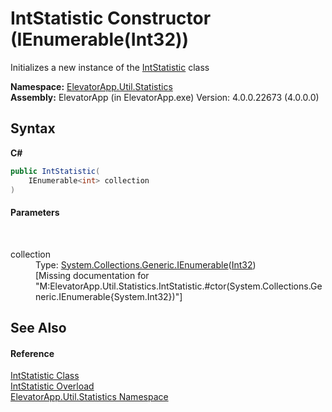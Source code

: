 # IntStatistic Constructor (IEnumerable(Int32))
 

Initializes a new instance of the <a href="T_ElevatorApp_Util_Statistics_IntStatistic">IntStatistic</a> class

**Namespace:**&nbsp;<a href="N_ElevatorApp_Util_Statistics">ElevatorApp.Util.Statistics</a><br />**Assembly:**&nbsp;ElevatorApp (in ElevatorApp.exe) Version: 4.0.0.22673 (4.0.0.0)

## Syntax

**C#**<br />
``` C#
public IntStatistic(
	IEnumerable<int> collection
)
```


#### Parameters
&nbsp;<dl><dt>collection</dt><dd>Type: <a href="http://msdn2.microsoft.com/en-us/library/9eekhta0" target="_blank">System.Collections.Generic.IEnumerable</a>(<a href="http://msdn2.microsoft.com/en-us/library/td2s409d" target="_blank">Int32</a>)<br />\[Missing <param name="collection"/> documentation for "M:ElevatorApp.Util.Statistics.IntStatistic.#ctor(System.Collections.Generic.IEnumerable{System.Int32})"\]</dd></dl>

## See Also


#### Reference
<a href="T_ElevatorApp_Util_Statistics_IntStatistic">IntStatistic Class</a><br /><a href="Overload_ElevatorApp_Util_Statistics_IntStatistic__ctor">IntStatistic Overload</a><br /><a href="N_ElevatorApp_Util_Statistics">ElevatorApp.Util.Statistics Namespace</a><br />